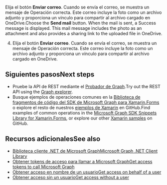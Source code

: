 <span data-ttu-id="7872b-p119">Elija el botón **Enviar correo**. Cuando se envía el correo, se muestra un mensaje de Operación correcta. Este correo incluye la foto como un archivo adjunto y proporciona un vínculo para compartir al archivo cargado en OneDrive.</span><span class="sxs-lookup"><span data-stu-id="7872b-p119">Choose the **Send mail** button. When the mail is sent, a Success message is displayed. This mail message includes the photo as an attachment and also provides a sharing link to the uploaded file in OneDrive.</span></span>

4. Elija el botón **Enviar correo**. Cuando se envía el correo, se muestra un mensaje de Operación correcta. Este correo incluye la foto como un archivo adjunto y proporciona un vínculo para compartir al archivo cargado en OneDrive.

## <a name="next-steps"></a><span data-ttu-id="7872b-195">Siguientes pasos</span><span class="sxs-lookup"><span data-stu-id="7872b-195">Next steps</span></span>
- <span data-ttu-id="7872b-196">Pruebe la API de REST mediante el [Probador de Graph](https://developer.microsoft.com/graph/graph-explorer).</span><span class="sxs-lookup"><span data-stu-id="7872b-196">Try out the REST API using the [Graph explorer](https://developer.microsoft.com/graph/graph-explorer).</span></span>
- <span data-ttu-id="7872b-197">Busque ejemplos de operaciones comunes en la [Biblioteca de fragmentos de código del SDK de Microsoft Graph para Xamarin.Forms](https://github.com/microsoftgraph/xamarin-csharp-snippets-sample) o explore el resto de nuestros [ejemplos de Xamarin](https://github.com/microsoftgraph?utf8=%E2%9C%93&query=xamarin) en GitHub.</span><span class="sxs-lookup"><span data-stu-id="7872b-197">Find examples of common operations in the [Microsoft Graph SDK Snippets Library for Xamarin.Forms](https://github.com/microsoftgraph/xamarin-csharp-snippets-sample), or explore our other [Xamarin samples](https://github.com/microsoftgraph?utf8=%E2%9C%93&query=xamarin) on GitHub.</span></span>

## <a name="see-also"></a><span data-ttu-id="7872b-198">Recursos adicionales</span><span class="sxs-lookup"><span data-stu-id="7872b-198">See also</span></span>
- [<span data-ttu-id="7872b-199">Biblioteca cliente .NET de Microsoft Graph</span><span class="sxs-lookup"><span data-stu-id="7872b-199">Microsoft Graph .NET Client Library</span></span>](https://github.com/microsoftgraph/msgraph-sdk-dotnet)
- [<span data-ttu-id="7872b-200">Obtener tokens de acceso para llamar a Microsoft Graph</span><span class="sxs-lookup"><span data-stu-id="7872b-200">Get access tokens to call Microsoft Graph</span></span>](https://developer.microsoft.com/en-us/graph/docs/concepts/auth_overview)
- [<span data-ttu-id="7872b-201">Obtener acceso en nombre de un usuario</span><span class="sxs-lookup"><span data-stu-id="7872b-201">Get access on behalf of a user</span></span>](https://developer.microsoft.com/en-us/graph/docs/concepts/auth_v2_user)
- [<span data-ttu-id="7872b-202">Obtener acceso sin un usuario</span><span class="sxs-lookup"><span data-stu-id="7872b-202">Get access without a user</span></span>](https://developer.microsoft.com/en-us/graph/docs/concepts/auth_v2_service)
